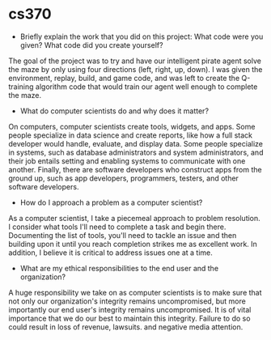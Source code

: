 # cs370
- Briefly explain the work that you did on this project: What code were you given? What code did you create yourself?

The goal of the project was to try and have our intelligent pirate agent solve the maze by only using four directions (left, right, up, down). I was given the environment, replay, build, and game code, and was left to create the Q-training algorithm code that would train our agent well enough to complete the maze.

- What do computer scientists do and why does it matter?

On computers, computer scientists create tools, widgets, and apps. Some people specialize in data science and create reports, like how a full stack developer would handle, evaluate, and display data. Some people specialize in systems, such as database administrators and system administrators, and their job entails setting and enabling systems to communicate with one another. Finally, there are software developers who construct apps from the ground up, such as app developers, programmers, testers, and other software developers.

- How do I approach a problem as a computer scientist?

As a computer scientist, I take a piecemeal approach to problem resolution. I consider what tools I'll need to complete a task and begin there. Documenting the list of tools, you'll need to tackle an issue and then building upon it until you reach completion strikes me as excellent work. In addition, I believe it is critical to address issues one at a time.

- What are my ethical responsibilities to the end user and the organization?

A huge responsibility we take on as computer scientists is to make sure that not only our organization's integrity remains uncompromised, but more importantly our end user's integrity remains uncompromised. It is of vital importance that we do our best to maintain this integrity. Failure to do so could result in loss of revenue, lawsuits. and negative media attention.
